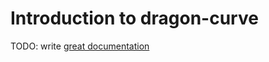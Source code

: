 # Introduction to dragon-curve

TODO: write [great documentation](http://jacobian.org/writing/what-to-write/)
